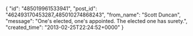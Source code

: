  {
   "id": "485019961533941",
   "post_id": "462493170453287_485010274868243",
   "from_name": "Scott Duncan",
   "message": "One's elected, one's appointed. The elected one has surety.",
   "created_time": "2013-02-25T22:24:52+0000"
 }
